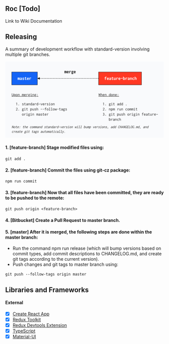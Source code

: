 ## Roc [Todo]
Link to Wiki Documentation


## Releasing
A summary of development workflow with standard-version involving multiple git branches.

<p align="center">
  <img src="development-workflow.png" width="600" />
</p>

#### 1. **[feature-branch]** Stage modified files using:
```
git add .
```

#### 2. **[feature-branch]** Commit the files using git-cz package:
```
npm run commit
```

#### 3. **[feature-branch]** Now that all files have been committed, they are ready to be pushed to the remote:
```
git push origin <feature-branch>
```

#### 4. **[Bitbucket]** Create a Pull Request to master branch.

#### 5. **[master]** After it is merged, the following steps are done within the master branch:
- Run the command npm run release (which will bump versions based on commit types, add commit descriptions to CHANGELOG.md, and create git tags according to the current version).
- Push changes and git tags to master branch using:
```
git push --follow-tags origin master
```


## Libraries and Frameworks

#### External 
- [X] [Create React App](https://github.com/facebook/create-react-app)
- [X] [Redux Toolkit](https://redux-toolkit.js.org/)
- [X] [Redux Devtools Extension](https://github.com/zalmoxisus/redux-devtools-extension)
- [X] [TypeScript](https://www.typescriptlang.org/)
- [X] [Material-UI](https://material-ui.com/)
